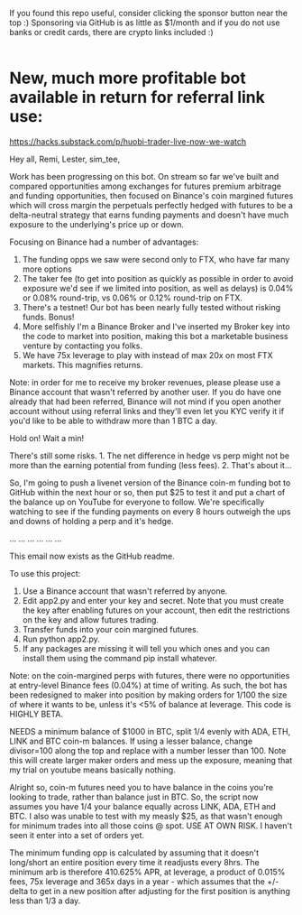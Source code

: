 If you found this repo useful, consider clicking the sponsor button near the top :) Sponsoring via GitHub is as little as $1/month and if you do not use banks or credit cards, there are crypto links included :)<br /><br />
# New, much more profitable bot available in return for referral link use:

https://hacks.substack.com/p/huobi-trader-live-now-we-watch



Hey all, Remi, Lester, sim_tee,



Work has been progressing on this bot. On stream so far we've built and compared opportunities among exchanges for futures premium arbitrage and funding opportunities, then focused on Binance's coin margined futures which will cross margin the perpetuals perfectly hedged with futures to be a delta-neutral strategy that earns funding payments and doesn't have much exposure to the underlying's price up or down. 



Focusing on Binance had a number of advantages:



1. The funding opps we saw were second only to FTX, who have far many more options
2. The taker fee (to get into position as quickly as possible in order to avoid exposure we'd see if we limited into position, as well as delays) is 0.04% or 0.08% round-trip, vs 0.06% or 0.12% round-trip on FTX. 
3. There's a testnet! Our bot has been nearly fully tested without risking funds. Bonus!
4. More selfishly I'm a Binance Broker and I've inserted my Broker key into the code to market into position, making this bot a marketable business venture by contacting you folks. 
5. We have 75x leverage to play with instead of max 20x on most FTX markets. This magnifies returns. 



Note: in order for me to receive my broker revenues, please please use a Binance account that wasn't referred by another user. If you do have one already that had been referred, Binance will not mind if you open another account without using referral links and they'll even let you KYC verify it if you'd like to be able to withdraw more than 1 BTC a day. 



Hold on! Wait a min!



There's still some risks. 1. The net difference in hedge vs perp might not be more than the earning potential from funding (less fees). 2. That's about it...



So, I'm going to push a livenet version of the Binance coin-m funding bot to GitHub within the next hour or so, then put $25 to test it and put a chart of the balance up on YouTube for everyone to follow. We're specifically watching to see if the funding payments on every 8 hours outweigh the ups and downs of holding a perp and it's hedge. 



...
... ...
... ... ...



This email now exists as the GitHub readme. 



To use this project: 



1. Use a Binance account that wasn't referred by anyone. 
2. Edit app2.py and enter your key and secret. Note that you must create the key after enabling futures on your account, then edit the restrictions on the key and allow futures trading. 
3. Transfer funds into your coin margined futures. 
4. Run python app2.py. 
5. If any packages are missing it will tell you which ones and you can install them using the command pip install whatever. 



Note: on the coin-margined perps with futures, there were no opportunities at entry-level Binance fees (0.04%) at time of writing. As such, the bot has been redesigned to maker into position by making orders for 1/100 the size of where it wants to be, unless it's <5% of balance at leverage. This code is HIGHLY BETA. 



NEEDS a minimum balance of $1000 in BTC, split 1/4 evenly with ADA, ETH, LINK and BTC coin-m balances. If using a lesser balance, change divisor=100 along the top and replace with a number lesser than 100. Note this will create larger maker orders and mess up the exposure, meaning that my trial on youtube means basically nothing.




Alright so, coin-m futures need you to have balance in the coins you're looking to trade, rather than balance just in BTC. So, the script now assumes you have 1/4 your balance equally across LINK, ADA, ETH and BTC. I also was unable to test with my measly $25, as that wasn't enough for minimum trades into all those coins @ spot. USE AT OWN RISK. I haven't seen it enter into a set of orders yet.



The minimum funding opp is calculated by assuming that it doesn't long/short an entire position every time it readjusts every 8hrs. The minimum arb is therefore 410.625% APR, at leverage, a product of 0.015% fees, 75x leverage and 365x days in a year - which assumes that the +/- delta to get in a new position after adjusting for the first position is anything less than 1/3 a day.
